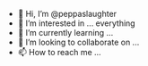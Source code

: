 - 👋 Hi, I’m @peppaslaughter
- 👀 I’m interested in ... everything
- 🌱 I’m currently learning ...
- 💞️ I’m looking to collaborate on ...
- 📫 How to reach me ...

<!---
peppaslaughter/peppaslaughter is a ✨ special ✨ repository because its `README.md` (this file) appears on your GitHub profile.
You can click the Preview link to take a look at your changes.
--->

